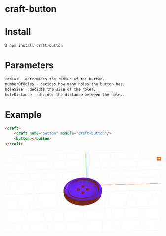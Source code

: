 # craft-button

# Install
`$ npm install craft-button`

# Parameters
```sh
radius - determines the radius of the button.
numberOfHoles - decides how many holes the button has.
holeSize - decides the size of the holes.
holeDistance - decides the distance between the holes.
```

# Example
```html
<craft>
	<craft name="button" module="craft-button"/>
	<button></button>
</craft>
```

![example](example.png)